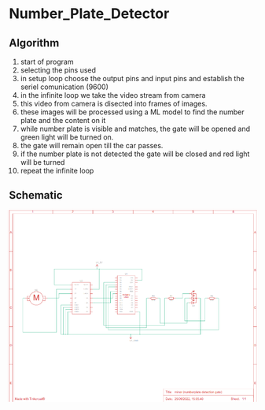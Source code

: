 # Number_Plate_Detector

## Algorithm
1. start of program
2. selecting the pins used
3. in setup loop choose the output pins and input pins and establish the seriel comunication (9600)
4. in the infinite loop we take the video stream from camera
5. this video from camera is disected into frames of images.
6. these images will be processed using a ML model to find the number plate and the content on it
7. while number plate is visible and matches, the gate will be opened and green light will be turned on.
8. the gate will remain open till the car passes.
9. if the number plate is not detected the gate will be closed and red light will be turned 
10. repeat the infinite loop


## Schematic 
![Schematic](schematic.png)
